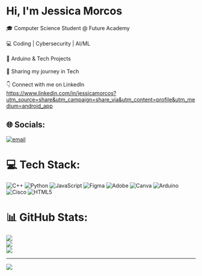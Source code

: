 # Hi, I'm Jessica Morcos

🎓 Computer Science Student @ Future Academy<br/>  
💻 Coding | Cybersecurity | AI/ML<br/>   
🔬 Arduino & Tech Projects<br/>   
🚀 Sharing my journey in Tech<br/>   
👇 Connect with me on LinkedIn<br/> 
https://www.linkedin.com/in/jessicamorcos?utm_source=share&utm_campaign=share_via&utm_content=profile&utm_medium=android_app


## 🌐 Socials:
[![email](https://img.shields.io/badge/Email-D14836?logo=gmail&logoColor=white)](mailto:jesyemad3k6@gmail.com) 

# 💻 Tech Stack:
![C++](https://img.shields.io/badge/c++-%2300599C.svg?style=for-the-badge&logo=c%2B%2B&logoColor=white) ![Python](https://img.shields.io/badge/python-3670A0?style=for-the-badge&logo=python&logoColor=ffdd54) ![JavaScript](https://img.shields.io/badge/javascript-%23323330.svg?style=for-the-badge&logo=javascript&logoColor=%23F7DF1E) ![Figma](https://img.shields.io/badge/figma-%23F24E1E.svg?style=for-the-badge&logo=figma&logoColor=white) ![Adobe](https://img.shields.io/badge/adobe-%23FF0000.svg?style=for-the-badge&logo=adobe&logoColor=white) ![Canva](https://img.shields.io/badge/Canva-%2300C4CC.svg?style=for-the-badge&logo=Canva&logoColor=white) ![Arduino](https://img.shields.io/badge/-Arduino-00979D?style=for-the-badge&logo=Arduino&logoColor=white) ![Cisco](https://img.shields.io/badge/cisco-%23049fd9.svg?style=for-the-badge&logo=cisco&logoColor=black) ![HTML5](https://img.shields.io/badge/html5-%23E34F26.svg?style=for-the-badge&logo=html5&logoColor=white)
# 📊 GitHub Stats:
![](https://github-readme-stats.vercel.app/api?username=jesy247&theme=rose&hide_border=false&include_all_commits=false&count_private=false)<br/>
![](https://nirzak-streak-stats.vercel.app/?user=jesy247&theme=rose&hide_border=false)<br/>
![](https://github-readme-stats.vercel.app/api/top-langs/?username=jesy247&theme=rose&hide_border=false&include_all_commits=false&count_private=false&layout=compact)

---
[![](https://visitcount.itsvg.in/api?id=jesy247&icon=1&color=11)](https://visitcount.itsvg.in)

<!-- Proudly created with GPRM ( https://gprm.itsvg.in ) -->
